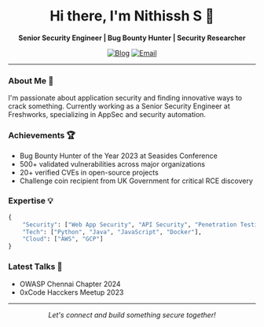 <h1 align="center">Hi there, I'm Nithissh S 👋</h1>

<p align="center">
  <strong>Senior Security Engineer | Bug Bounty Hunter | Security Researcher</strong>
</p>

<p align="center">
  <a href="https://blog.nithissh.xyz"><img src="https://img.shields.io/badge/Blog-black?style=for-the-badge&logo=ghost&logoColor=white" alt="Blog"></a>
  <a href="mailto:nithissh.s@outlook.in"><img src="https://img.shields.io/badge/Email-black?style=for-the-badge&logo=microsoft-outlook&logoColor=white" alt="Email"></a>
</p>

---

### About Me 🚀

I'm passionate about application security and finding innovative ways to crack something. Currently working as a Senior Security Engineer at Freshworks, specializing in AppSec and security automation.

### Achievements 🏆
- Bug Bounty Hunter of the Year 2023 at Seasides Conference
- 500+ validated vulnerabilities across major organizations
- 20+ verified CVEs in open-source projects
- Challenge coin recipient from UK Government for critical RCE discovery

### Expertise 💡
```python
{
    "Security": ["Web App Security", "API Security", "Penetration Testing", "Program management", "Bugbounty"],
    "Tech": ["Python", "Java", "JavaScript", "Docker"],
    "Cloud": ["AWS", "GCP"]
}
```

### Latest Talks 🎤
- OWASP Chennai Chapter 2024
- 0xCode Hacckers Meetup 2023

---

<p align="center">
  <i>Let's connect and build something secure together!</i>
</p>
